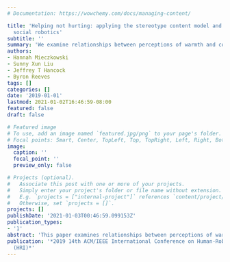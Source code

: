 ```yaml
---
# Documentation: https://wowchemy.com/docs/managing-content/

title: 'Helping not hurting: applying the stereotype content model and bias map to
  social robotics'
subtitle: ''
summary: 'We examine relationships between perceptions of warmth and competence, emotional responses, and behavioral tendencies in the context of social robots.'
authors:
- Hannah Mieczkowski
- Sunny Xun Liu
- Jeffrey T Hancock
- Byron Reeves
tags: []
categories: []
date: '2019-01-01'
lastmod: 2021-01-02T16:46:59-08:00
featured: false
draft: false

# Featured image
# To use, add an image named `featured.jpg/png` to your page's folder.
# Focal points: Smart, Center, TopLeft, Top, TopRight, Left, Right, BottomLeft, Bottom, BottomRight.
image:
  caption: ''
  focal_point: ''
  preview_only: false

# Projects (optional).
#   Associate this post with one or more of your projects.
#   Simply enter your project's folder or file name without extension.
#   E.g. `projects = ["internal-project"]` references `content/project/deep-learning/index.md`.
#   Otherwise, set `projects = []`.
projects: []
publishDate: '2021-01-03T00:46:59.099153Z'
publication_types:
- '1'
abstract: 'This paper examines relationships between perceptions of warmth and competence, emotional responses, and behavioral tendencies in the context of social robots. Participants answered questions about these three aspects of impression formation after viewing an image of one of 342 social robots in the Stanford Social Robots Database. Results suggest that people have similar emotional and behavioral reactions to robots as they have to humans; impressions of the robots' warmth and competence predicted specific emotional responses (admiration, envy, contempt, pity) and those emotional responses predicted distinct behavioral tendencies (active facilitation, active harm, passive facilitation, passive harm). However, the predicted relationships between impressions and harmful behavioral tendencies were absent. This novel asymmetry for perceptions and intentions towards robots is deliberated in the context of the computers as social actors framework and opportunities for further research are discussed.'
publication: '*2019 14th ACM/IEEE International Conference on Human-Robot Interaction
  (HRI)*'
---
```

